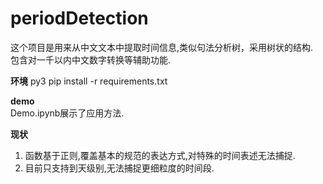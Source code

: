 # periodDetection

这个项目是用来从中文文本中提取时间信息,类似句法分析树，采用树状的结构.  
包含对一千以内中文数字转换等辅助功能.

**环境** 
py3
pip install -r requirements.txt

**demo**  
Demo.ipynb展示了应用方法.

**现状**  
1. 函数基于正则,覆盖基本的规范的表达方式,对特殊的时间表述无法捕捉.
2. 目前只支持到天级别,无法捕捉更细粒度的时间段.
